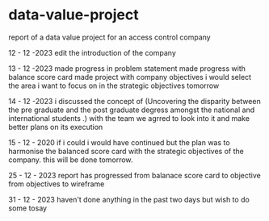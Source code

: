 # data-value-project
report of a data value project for an access control company

12 - 12 -2023
edit the introduction of the company 

13 - 12 -2023
made progress in problem statement
made progress with balance score card 
made project with company objectives 
i would select the area i want to focus on in the strategic objectives tomorrow 

14 - 12 -2023
i discussed the concept of (Uncovering the disparity between the pre graduate and the post graduate degress amongst the national and international students .) with the team
we agrred to look into it and make better plans on its execution

15 - 12 - 2020
if i could i would have continued but the plan was to harmonise the balanced score card with the strategic objectives of the company. this will be done tomorrow.

25 - 12 - 2023 
report has progressed from balanace score card to objective 
from objectives to wireframe 


31 - 12 - 2023 
haven't done anything in the past two days but wish to do some tosay
